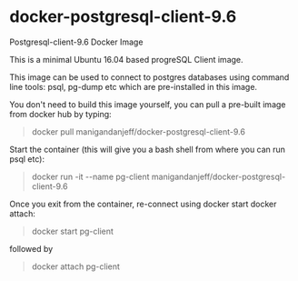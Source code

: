 # docker-postgresql-client-9.6
Postgresql-client-9.6 Docker Image

This is a minimal Ubuntu 16.04 based progreSQL Client image.

This image can be used to connect to postgres databases using command line tools: psql, pg-dump etc which are pre-installed in this image.

You don't need to build this image yourself, you can pull a pre-built image from docker hub by typing:
> docker pull manigandanjeff/docker-postgresql-client-9.6

Start the container (this will give you a bash shell from where you can run psql etc):

> docker run -it --name pg-client manigandanjeff/docker-postgresql-client-9.6

Once you exit from the container, re-connect using docker start docker attach:

> docker start pg-client

followed by

> docker attach pg-client
